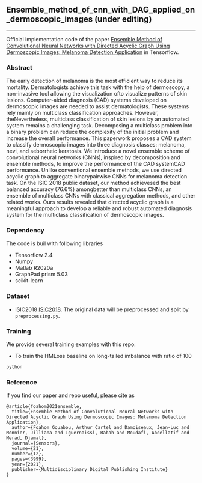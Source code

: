 ## Ensemble_method_of_cnn_with_DAG_applied_on_dermoscopic_images (under editing)
_________________

Official implementation code of the paper [Ensemble Method of Convolutional Neural Networks with Directed Acyclic Graph Using Dermoscopic Images: Melanoma Detection Application](https://www.mdpi.com/1424-8220/21/12/3999) in Tensorflow.

### Abstract
The early detection of melanoma is the most efficient way to reduce its mortality. Dermatologists achieve this task with the help of dermoscopy, a non-invasive tool allowing the visualization ofto visualize patterns of skin lesions. Computer-aided diagnosis (CAD) systems developed on dermoscopic images are needed to assist dermatologists. These systems rely mainly on multiclass classification approaches. However, theNevertheless, multiclass classification of skin lesions by an automated system remains a challenging task. Decomposing a multiclass problem into a binary problem can reduce the complexity of the initial problem and increase the overall performance. This paperwork proposes a CAD system to classify dermoscopic images into three diagnosis classes: melanoma, nevi, and seborrheic keratosis. We introduce a novel ensemble scheme of convolutional neural networks (CNNs), inspired by decomposition and ensemble methods, to improve the performance of the CAD systemCAD performance. Unlike conventional ensemble methods, we use directed acyclic graph to aggregate binarypairwise CNNs for melanoma detection task. On the ISIC 2018 public dataset, our method achievesed the best balanced accuracy (76.6%) amongbetter than multiclass CNNs, an ensemble of multiclass CNNs with classical aggregation methods, and other related works. Ours results revealed that directed acyclic graph is a meaningful approach to develop a reliable and robust automated diagnosis system for the multiclass classification of dermoscopic images.

### Dependency
The code is buil with following libraries
- Tensorflow 2.4
- Numpy
- Matlab R2020a
- GraphPad prism 5.03
- scikit-learn

### Dataset
- ISIC2018 [ISIC2018](https://challenge.isic-archive.com/data/). The original data will be preprocessed and split by `preprocessing.py`.

### Training
We provide several training examples with this repo:

- To train the HMLoss baseline on long-tailed imbalance with ratio of 100

```bash
python 
```


### Reference

If you find our paper and repo useful, please cite as

```
@article{foahom2021ensemble,
  title={Ensemble Method of Convolutional Neural Networks with Directed Acyclic Graph Using Dermoscopic Images: Melanoma Detection Application},
  author={Foahom Gouabou, Arthur Cartel and Damoiseaux, Jean-Luc and Monnier, Jilliana and Iguernaissi, Rabah and Moudafi, Abdellatif and Merad, Djamal},
  journal={Sensors},
  volume={21},
  number={12},
  pages={3999},
  year={2021},
  publisher={Multidisciplinary Digital Publishing Institute}
}
